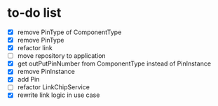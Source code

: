 # to-do list
* [x] remove PinType of ComponentType
* [x] remove PinType
* [x] refactor link
* [ ] move repository to application
* [x] get outPutPinNumber from ComponentType instead of PinInstance
* [x] remove PinInstance
* [x] add Pin
* [ ] refactor LinkChipService
* [x] rewrite link logic in use case
